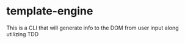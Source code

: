 # template-engine
This is a CLI that will generate info to the DOM from user input along utilizing TDD
